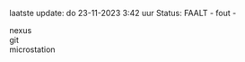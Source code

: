laatste update: 
do 23-11-2023  3:42   uur 
Status: FAALT - fout - 
<div class="service R">nexus</div><div class="service R">git</div><div class="service Y">microstation</div>